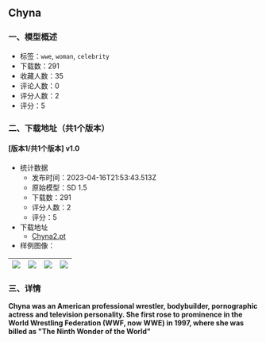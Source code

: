 ## Chyna
### 一、模型概述

- 标签：`wwe`, `woman`, `celebrity`
- 下载数：291
- 收藏人数：35
- 评论人数：0
- 评分人数：2
- 评分：5

### 二、下载地址（共1个版本）

#### [版本1/共1个版本] v1.0

- 统计数据
  - 发布时间：2023-04-16T21:53:43.513Z
  - 原始模型：SD 1.5
  - 下载数：291
  - 评分人数：2
  - 评分：5
- 下载地址
  - [Chyna2.pt](https://civitai.com/api/download/models/47493)
- 样例图像：

| <img src="https://image.civitai.com/xG1nkqKTMzGDvpLrqFT7WA/226f3aa4-0269-4b7b-dddb-c1b665f9d800/width=450/511681.jpeg" /> | <img src="https://image.civitai.com/xG1nkqKTMzGDvpLrqFT7WA/925928c1-ec8a-4628-af31-1f85c79a4900/width=450/511683.jpeg" /> | <img src="https://image.civitai.com/xG1nkqKTMzGDvpLrqFT7WA/fc3368be-8580-4a88-bfb4-c2781a2a0400/width=450/511688.jpeg" /> | <img src="https://image.civitai.com/xG1nkqKTMzGDvpLrqFT7WA/038f5fb0-2d6e-4675-d978-d81aed94ed00/width=450/511692.jpeg" /> |
| ---- | ---- | ---- | ---- |


### 三、详情
<p><strong>Chyna was an American professional wrestler, bodybuilder, pornographic actress and television personality. She first rose to prominence in the World Wrestling Federation (WWF, now WWE) in 1997, where she was billed as "The Ninth Wonder of the World"</strong></p>